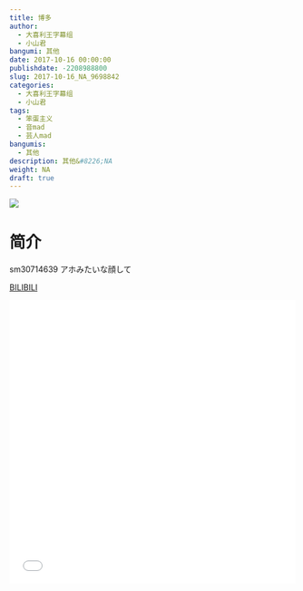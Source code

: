 ```yaml
---
title: 博多
author: 
  - 大喜利王字幕组
  - 小山君
bangumi: 其他
date: 2017-10-16 00:00:00
publishdate: -2208988800
slug: 2017-10-16_NA_9698842
categories: 
  - 大喜利王字幕组
  - 小山君
tags: 
  - 笨蛋主义
  - 音mad
  - 芸人mad
bangumis: 
  - 其他
description: 其他&#8226;NA
weight: NA
draft: true
---
```


![](https://i.imgur.com/mNvs9Ko.jpg)

# 简介  
sm30714639
アホみたいな顔して

  [BILIBILI](https://www.bilibili.com/video/av9698842/)


<div class="vcontainer">  <iframe class='video' src="//www.bilibili.com/blackboard/player.html?aid=9698842" width="100%" height="500" frameborder="0" allowfullscreen="allowfullscreen"></iframe></div>
